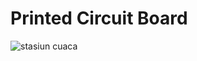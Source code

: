 # Printed Circuit Board
![stasiun cuaca](https://user-images.githubusercontent.com/98507357/187048247-eb1b5fed-0444-41c6-8dd6-c16f3e5ac199.JPG)
